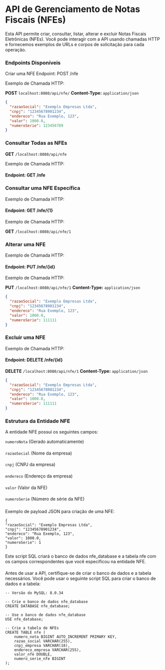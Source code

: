 # API de Gerenciamento de Notas Fiscais (NFEs)
Esta API permite criar, consultar, listar, alterar e excluir Notas Fiscais Eletrônicas (NFEs). Você pode interagir com a API usando chamadas HTTP e fornecemos exemplos de URLs e corpos de solicitação para cada operação.

### Endpoints Disponíveis
Criar uma NFE
Endpoint: POST /nfe

Exemplo de Chamada HTTP:

**POST** `localhost:8080/api/nfe/`
**Content-Type:** `application/json`

```json
{
  "razaoSocial": "Exemplo Empresas Ltda",
  "cnpj": "12345678901234",
  "endereco": "Rua Exemplo, 123",
  "valor": 1000.0,
  "numeroSerie": 123456789
}
```

### Consultar Todas as NFEs
**GET** `/localhost:8080/api/nfe`

Exemplo de Chamada HTTP:

#### Endpoint: GET /nfe

###

### Consultar uma NFE Específica
Exemplo de Chamada HTTP:
#### Endpoint: GET /nfe/{1}

Exemplo de Chamada HTTP:

**GET** `/localhost:8080/api/nfe/1`

###


### Alterar uma NFE
Exemplo de Chamada HTTP:

#### Endpoint: PUT /nfe/{id}

Exemplo de Chamada HTTP:

**PUT** `/localhost:8080/api/nfe/1`
**Content-Type:** `application/json`

```json
{
  "razaoSocial": "Exemplo Empresas Ltda",
  "cnpj": "12345678901234",
  "endereco": "Rua Exemplo, 123",
  "valor": 1000.0,
  "numeroSerie": 111111
}
```

###

### Excluir uma NFE

Exemplo de Chamada HTTP:
#### Endpoint: DELETE /nfe/{id}

**DELETE** `/localhost:8080/api/nfe/1`
**Content-Type:** `application/json`

```json
{
  "razaoSocial": "Exemplo Empresas Ltda",
  "cnpj": "12345678901234",
  "endereco": "Rua Exemplo, 123",
  "valor": 1000.0,
  "numeroSerie": 111111
}
```

###

### Estrutura da Entidade NFE
A entidade NFE possui os seguintes campos:

``numeroNota`` (Gerado automaticamente)
####
``razaoSocial`` (Nome da empresa)
####
``cnpj`` (CNPJ da empresa)
####
``endereco`` (Endereço da empresa)
####
``valor`` (Valor da NFE)
####
``numeroSerie`` (Número de série da NFE)

###
Exemplo de payload JSON para criação de uma NFE:
```
{
"razaoSocial": "Exemplo Empresas Ltda",
"cnpj": "12345678901234",
"endereco": "Rua Exemplo, 123",
"valor": 1000.0,
"numeroSerie": 1
} 
```
Este script SQL criará o banco de dados nfe_database e a tabela nfe com os campos correspondentes que você especificou na entidade NFE.
####
Antes de usar a API, certifique-se de criar o banco de dados e a tabela necessários. Você pode usar o seguinte script SQL para criar o banco de dados e a tabela:
```
-- Versão do MySQL: 8.0.34

-- Crie o banco de dados nfe_database
CREATE DATABASE nfe_database;

-- Use o banco de dados nfe_database
USE nfe_database;

-- Crie a tabela de NFEs
CREATE TABLE nfe (
    numero_nota BIGINT AUTO_INCREMENT PRIMARY KEY,
    razao_social VARCHAR(255),
    cnpj_empresa VARCHAR(18),
    endereco_empresa VARCHAR(255),
    valor_nfe DOUBLE,
    numero_serie_nfe BIGINT
);
```




